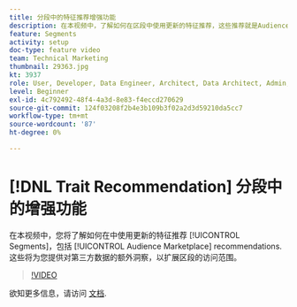```yaml
---
title: 分段中的特征推荐增强功能
description: 在本视频中，了解如何在区段中使用更新的特征推荐，这些推荐就是Audience Marketplace推荐。 获得对第三方数据的更多洞察，从而扩大区段的覆盖面。
feature: Segments
activity: setup
doc-type: feature video
team: Technical Marketing
thumbnail: 29363.jpg
kt: 3937
role: User, Developer, Data Engineer, Architect, Data Architect, Admin, Leader
level: Beginner
exl-id: 4c792492-48f4-4a3d-8e83-f4eccd270629
source-git-commit: 124f03208f2b4e3b109b3f02a2d3d59210da5cc7
workflow-type: tm+mt
source-wordcount: '87'
ht-degree: 0%

---
```


# [!DNL Trait Recommendation] 分段中的增强功能

在本视频中，您将了解如何在中使用更新的特征推荐 [!UICONTROL Segments]，包括 [!UICONTROL Audience Marketplace] recommendations. 这些将为您提供对第三方数据的额外洞察，以扩展区段的访问范围。

>[!VIDEO](https://video.tv.adobe.com/v/29363/?quality=12)

欲知更多信息，请访问 [文档](https://experienceleague.adobe.com/docs/audience-manager/user-guide/features/segments/trait-recommendations.html).
